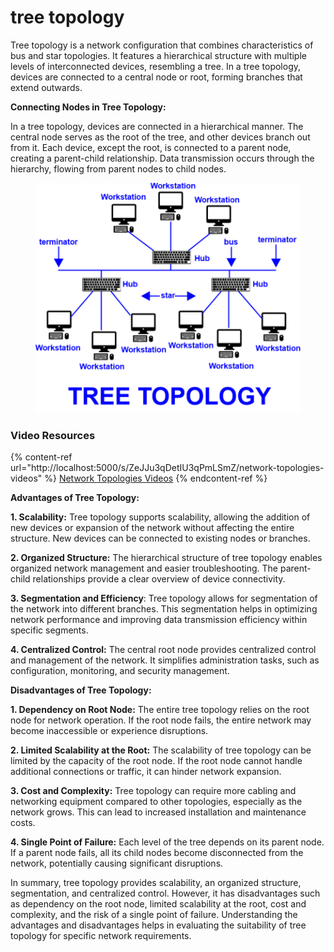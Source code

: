 # tree topology

Tree topology is a network configuration that combines characteristics of bus and star topologies. It features a hierarchical structure with multiple levels of interconnected devices, resembling a tree. In a tree topology, devices are connected to a central node or root, forming branches that extend outwards.

**Connecting Nodes in Tree Topology:**

In a tree topology, devices are connected in a hierarchical manner. The central node serves as the root of the tree, and other devices branch out from it. Each device, except the root, is connected to a parent node, creating a parent-child relationship. Data transmission occurs through the hierarchy, flowing from parent nodes to child nodes.

<figure><img src="../../.gitbook/assets/tree-topology-advantages-and-disadvantages.png" alt=""><figcaption></figcaption></figure>

### Video Resources

{% content-ref url="http://localhost:5000/s/ZeJJu3qDetIU3qPmLSmZ/network-topologies-videos" %}
[Network Topologies Videos](http://localhost:5000/s/ZeJJu3qDetIU3qPmLSmZ/network-topologies-videos)
{% endcontent-ref %}

**Advantages of Tree Topology:**

**1. Scalability:** Tree topology supports scalability, allowing the addition of new devices or expansion of the network without affecting the entire structure. New devices can be connected to existing nodes or branches.

**2. Organized Structure:** The hierarchical structure of tree topology enables organized network management and easier troubleshooting. The parent-child relationships provide a clear overview of device connectivity.

**3. Segmentation and Efficiency**: Tree topology allows for segmentation of the network into different branches. This segmentation helps in optimizing network performance and improving data transmission efficiency within specific segments.

**4. Centralized Control:** The central root node provides centralized control and management of the network. It simplifies administration tasks, such as configuration, monitoring, and security management.

**Disadvantages of Tree Topology:**

**1. Dependency on Root Node:** The entire tree topology relies on the root node for network operation. If the root node fails, the entire network may become inaccessible or experience disruptions.

**2. Limited Scalability at the Root:** The scalability of tree topology can be limited by the capacity of the root node. If the root node cannot handle additional connections or traffic, it can hinder network expansion.

**3. Cost and Complexity:** Tree topology can require more cabling and networking equipment compared to other topologies, especially as the network grows. This can lead to increased installation and maintenance costs.

**4. Single Point of Failure:** Each level of the tree depends on its parent node. If a parent node fails, all its child nodes become disconnected from the network, potentially causing significant disruptions.

In summary, tree topology provides scalability, an organized structure, segmentation, and centralized control. However, it has disadvantages such as dependency on the root node, limited scalability at the root, cost and complexity, and the risk of a single point of failure. Understanding the advantages and disadvantages helps in evaluating the suitability of tree topology for specific network requirements.
